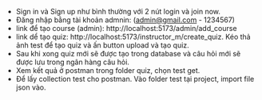 - Sign in và Sign up như bình thường với 2 nút login và join now.
- Đăng nhập bằng tài khoản admnin: (admin@gmail.com - 1234567)
- link để tạo course (admin): http://localhost:5173/admin/add_course 
- link dể tạo quiz: http://localhost:5173/instructor_m/create_quiz. Kéo thả ảnh test để tạo quiz và ấn button upload và tạo quiz.
- Sau khi xong quiz mới sẽ được tạo trong database và câu hỏi mới sẽ được lưu trong ngân hàng câu hỏi.
- Xem kết quả ở postman trong folder quiz, chọn test get.
- Để lấy collection test cho postman. Vào folder test tại project, import file json vào.
